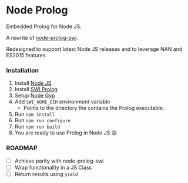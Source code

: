 # Node Prolog

Embedded Prolog for Node JS.

A rewrite of [node-prolog-swi](https://github.com/kloni/node-prolog-swi).

Redesigned to support latest Node JS releases and to leverage NAN and ES2015 features.

### Installation
1. Install [Node JS](https://nodejs.org/en/download/)
2. Install [SWI Prolog](http://www.swi-prolog.org/Download.html)
3. Setup [Node Gyp](https://github.com/nodejs/node-gyp#installation)
4. Add `SWI_HOME_DIR` environment variable
    * Points to the directory the contains the Prolog executable.
5. Run `npm install`
6. Run `npm run configure`
7. Run `npm run build`
8. You are ready to use Prolog in Node JS :smile:

### ROADMAP
- [ ] Achieve parity with node-prolog-swi
- [ ] Wrap functionality in a JS Class
- [ ] Return results using `yield`
